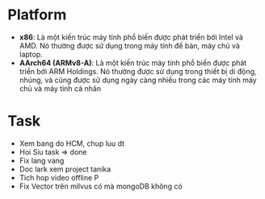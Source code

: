 # Platform 
+ **x86**: Là một kiến trúc máy tính phổ biến được phát triển bởi Intel và AMD. 
Nó thường được sử dụng trong máy tính để bàn, máy chủ và laptop.
+ **AArch64 (ARMv8-A)**: Là một kiến trúc máy tính phổ biến được phát triển bởi ARM Holdings.
Nó thường được sử dụng trong thiết bị di động, nhúng, và cũng được sử dụng ngày càng nhiều trong các máy tính máy chủ và máy tính cá nhân

# Task
+ Xem bang do HCM, chup luu dt
+ Hoi Siu task
=> done
+ Fix lang vang
+ Doc lark xem project tanika
+ Tich hop video offline P
+ Fix Vector trên milvus có mà mongoDB không có